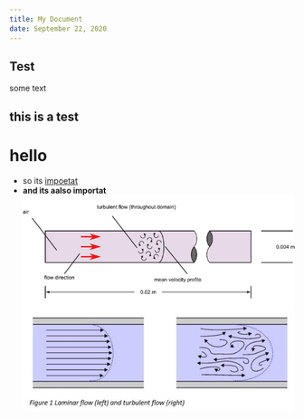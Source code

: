 ```yaml
---
title: My Document
date: September 22, 2020
---
```


## Test
some text

## this is a test
# hello 
- so its [impoetat](https://www.google.com/search?sca_esv=3df4820f94ed7501&sxsrf=AE3TifObQ9moETotslGpe6lONx-b4c-UYA:1749646578448&q=flow+in+pipes&udm=2&fbs=AIIjpHxU7SXXniUZfeShr2fp4giZ1Y6MJ25_tmWITc7uy4KIeiAkWG4OlBE2zyCTMjPbGmP8dNHyekGOBzxjAdPhnrqrkFMVvRmyqhKdJnNaG3AkXR4xIOBZcbaCnUsp7UnQEtmgabebLUsrTv7vFt34zN7Jt4hFQpjdKEjez2dOzXJQHF0Wqjf7lTnF4l4BRMmNxcD064cb&sa=X&ved=2ahUKEwjV06m2temNAxWFPxAIHS6-EVoQtKgLegQIHBAB&biw=1920&bih=945&dpr=1#vhid=oLHCjhodUtUr9M&vssid=mosaic)
- **and its aalso importat**
![alt text](image-1.png)
![alt text](image-2.png)